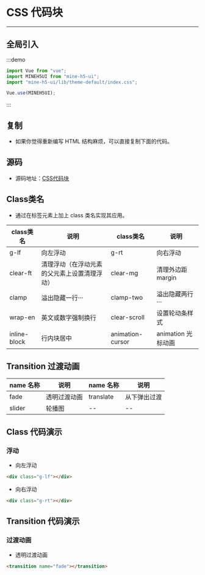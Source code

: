 # CSS 代码块

----

## 全局引入

:::demo

```JavaScript
import Vue from "vue";
import MINEH5UI from "mine-h5-ui";
import "mine-h5-ui/lib/theme-default/index.css";

Vue.use(MINEH5UI);
```

:::

## 复制

* 如果你觉得重新编写 HTML 结构麻烦，可以直接复制下面的代码。

## 源码

* 源码地址：[CSS代码块](https://github.com/biaov/MINE-H5-UI/blob/master/packages/theme-default/src/base.less)

## Class类名

* 通过在标签元素上加上 class 类名实现其应用。

| class类名    | 说明                                         | class类名        | 说明               |
|--------------|----------------------------------------------|------------------|--------------------|
| g-lf         | 向左浮动                                     | g-rt             | 向右浮动           |
| clear-ft     | 清理浮动（在浮动元素的父元素上设置清理浮动） | clear-mg         | 清理外边距 margin  |
| clamp        | 溢出隐藏一行···                              | clamp-two        | 溢出隐藏两行···    |
| wrap-en      | 英文或数字强制换行                           | clear-scroll     | 设置轮动条样式     |
| inline-block | 行内块居中                                   | animation-cursor | animation 光标动画 |

## Transition 过渡动画

| name 名称 | 说明         | name 名称 | 说明         |
|-----------|--------------|-----------|--------------|
| fade      | 透明过渡动画 | translate | 从下弹出过渡 |
| slider    | 轮播图       | --        | --           |

## Class 代码演示

### 浮动

* 向左浮动

```HTML
<div class="g-lf"></div>
```

* 向右浮动

```HTML
<div class="g-rt"></div>
```

## Transition 代码演示

### 过渡动画

* 透明过渡动画

```HTML
<transition name="fade"></transition>
```
